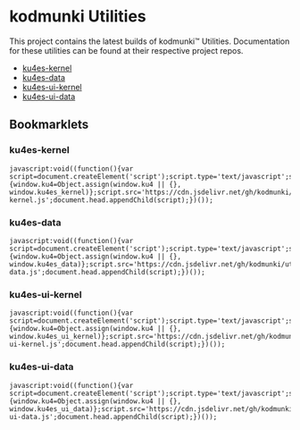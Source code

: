 # kodmunki Utilities
This project contains the latest builds of kodmunki™ Utilities. Documentation for these utilities can be found at
their respective project repos.

* [ku4es-kernel](https://github.com/kodmunki/ku4es-kernel)
* [ku4es-data](https://github.com/kodmunki/ku4es-data)
* [ku4es-ui-kernel](https://github.com/kodmunki/ku4es-ui-kernel)
* [ku4es-ui-data](https://github.com/kodmunki/ku4es-ui-data)

## Bookmarklets

### ku4es-kernel
```
javascript:void((function(){var script=document.createElement('script');script.type='text/javascript';script.onload=function(){window.ku4=Object.assign(window.ku4 || {}, window.ku4es_kernel)};script.src='https://cdn.jsdelivr.net/gh/kodmunki/utils/ku4es-kernel.js';document.head.appendChild(script);})());

```

### ku4es-data
```
javascript:void((function(){var script=document.createElement('script');script.type='text/javascript';script.onload=function(){window.ku4=Object.assign(window.ku4 || {}, window.ku4es_data)};script.src='https://cdn.jsdelivr.net/gh/kodmunki/utils/ku4es-data.js';document.head.appendChild(script);})());

```

### ku4es-ui-kernel
```
javascript:void((function(){var script=document.createElement('script');script.type='text/javascript';script.onload=function(){window.ku4=Object.assign(window.ku4 || {}, window.ku4es_ui_kernel)};script.src='https://cdn.jsdelivr.net/gh/kodmunki/utils/ku4es-ui-kernel.js';document.head.appendChild(script);})());

```

### ku4es-ui-data
```
javascript:void((function(){var script=document.createElement('script');script.type='text/javascript';script.onload=function(){window.ku4=Object.assign(window.ku4 || {}, window.ku4es_ui_data)};script.src='https://cdn.jsdelivr.net/gh/kodmunki/utils/ku4es-ui-data.js';document.head.appendChild(script);})());

```
